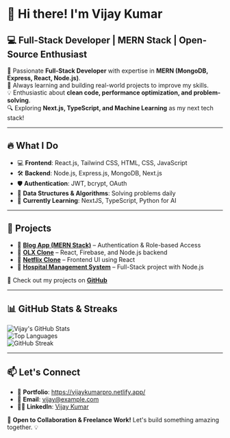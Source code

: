 # 👋 Hi there! I'm Vijay Kumar  
## 💻 Full-Stack Developer | MERN Stack | Open-Source Enthusiast  

🚀 Passionate **Full-Stack Developer** with expertise in **MERN (MongoDB, Express, React, Node.js)**.  
🎯 Always learning and building real-world projects to improve my skills.  
💡 Enthusiastic about **clean code, performance optimization, and problem-solving**.  
🔍 Exploring **Next.js, TypeScript, and Machine Learning** as my next tech stack!  

---

## 🔥 What I Do  

- 💻 **Frontend**: React.js, Tailwind CSS, HTML, CSS, JavaScript  
- 🛠 **Backend**: Node.js, Express.js, MongoDB, Next.js  
- 🛡 **Authentication**: JWT, bcrypt, OAuth  
- 🔬 **Data Structures & Algorithms**: Solving problems daily  
- 📖 **Currently Learning**: NextJS, TypeScript, Python for AI  

---

## 🚀 Projects 

- 🌟 **[Blog App (MERN Stack)]()** – Authentication & Role-based Access  
- 🛒 **[OLX Clone]()** – React, Firebase, and Node.js backend  
- 🎥 **[Netflix Clone]()** – Frontend UI using React  
- 🏥 **[Hospital Management System]()** – Full-Stack project with Node.js  

📂 Check out my projects on **[GitHub](https://github.com/vijay-tech-colab)**  

---

## 📊 GitHub Stats & Streaks  

![Vijay's GitHub Stats](https://github-readme-stats.vercel.app/api?username=vijay-tech-colab&show_icons=true&theme=radical)  
![Top Languages](https://github-readme-stats.vercel.app/api/top-langs/?username=vijay-tech-colab&layout=compact&theme=radical)  
![GitHub Streak](https://github-readme-streak-stats.herokuapp.com/?user=vijay-tech-colab&theme=radical)   

---

## 📫 Let's Connect  

- 💼 **Portfolio**: https://vijaykumarpro.netlify.app/   
- 📩 **Email**: vijay@example.com  
- 👨‍💻 **LinkedIn**: [Vijay Kumar](https://www.linkedin.com/in/vijay-kumar45/)  

🚀 **Open to Collaboration & Freelance Work!** Let's build something amazing together. 💡  
